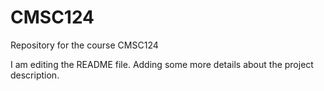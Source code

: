 # CMSC124
Repository for the course CMSC124

I am editing the README file. Adding some more details about the project description.
